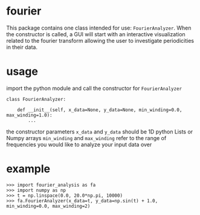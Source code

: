 # fourier
This package contains one class intended for use:
  `FourierAnalyzer`.
When the constructor is called, a GUI will start with
  an interactive visualization related to the fourier transform
  allowing the user to investigate periodicities in
  their data.

# usage
import the python module and call the constructor for `FourierAnalyzer`

```
class FourierAnalyzer:
    
    def __init__(self, x_data=None, y_data=None, min_winding=0.0, max_winding=1.0):
        ...
```
the constructor parameters `x_data` and `y_data` should be 1D python Lists or Numpy arrays
`min_winding` and `max_winding` refer to the range of frequencies you would like to analyze your input data over

# example
```
>>> import fourier_analysis as fa
>>> import numpy as np
>>> t = np.linspace(0.0, 20.0*np.pi, 10000)
>>> fa.FourierAnalyzer(x_data=t, y_data=np.sin(t) + 1.0, min_winding=0.0, max_winding=2)
```
